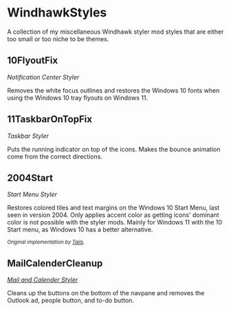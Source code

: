 # WindhawkStyles

A collection of my miscellaneous Windhawk styler mod styles that are either too small or too niche to be themes.

## 10FlyoutFix

_Notification Center Styler_

Removes the white focus outlines and restores the Windows 10 fonts when using the Windows 10 tray flyouts on Windows 11.

## 11TaskbarOnTopFix

_Taskbar Styler_

Puts the running indicator on top of the icons. Makes the bounce animation come from the correct directions.

## 2004Start

_Start Menu Styler_

Restores colored tiles and text margins on the Windows 10 Start Menu, last seen in version 2004. Only applies accent color as getting icons' dominant color is not possible with the styler mods. Mainly for Windows 11 with the 10 Start menu, as Windows 10 has a better alternative.

<sub>_Original implementation by [Tails](https://github.com/milestprower92)._</sub>

## MailCalenderCleanup
[_Mail and Calender Styler_](mods/mail-and-calender-styler.wh.cpp)

Cleans up the buttons on the bottom of the navpane and removes the Outlook ad, people button, and to-do button.

